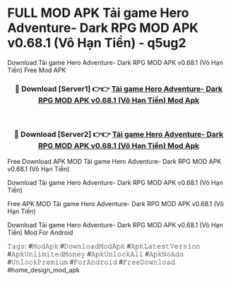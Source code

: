 # FULL MOD APK Tải game Hero Adventure- Dark RPG MOD APK v0.68.1 (Vô Hạn Tiền) - q5ug2
Download Tải game Hero Adventure- Dark RPG MOD APK v0.68.1 (Vô Hạn Tiền) Free Mod APK

<div align="center">
<h3>🔴 Download [Server1] 👉👉 <a href="https://apk-comot.site?title=Tải_game_Hero_Adventure-_Dark_RPG_MOD_APK_v0.68.1_(Vô_Hạn_Tiền)">Tải game Hero Adventure- Dark RPG MOD APK v0.68.1 (Vô Hạn Tiền) Mod Apk</a></h3><br>

<h3>🔴 Download [Server2] 👉👉 <a href="https://apk-comot.site?title=Tải_game_Hero_Adventure-_Dark_RPG_MOD_APK_v0.68.1_(Vô_Hạn_Tiền)">Tải game Hero Adventure- Dark RPG MOD APK v0.68.1 (Vô Hạn Tiền) Mod Apk</a></h3>
</div>


Free Download APK MOD Tải game Hero Adventure- Dark RPG MOD APK v0.68.1 (Vô Hạn Tiền)

Download Tải game Hero Adventure- Dark RPG MOD APK v0.68.1 (Vô Hạn Tiền) 

Free APK MOD Tải game Hero Adventure- Dark RPG MOD APK v0.68.1 (Vô Hạn Tiền) 

Download Tải game Hero Adventure- Dark RPG MOD APK v0.68.1 (Vô Hạn Tiền) Mod For Android

𝚃𝚊𝚐𝚜: #𝙼𝚘𝚍𝙰𝚙𝚔 #𝙳𝚘𝚠𝚗𝚕𝚘𝚊𝚍𝙼𝚘𝚍𝙰𝚙𝚔 #𝙰𝚙𝚔𝙻𝚊𝚝𝚎𝚜𝚝𝚅𝚎𝚛𝚜𝚒𝚘𝚗 #𝙰𝚙𝚔𝚄𝚗𝚕𝚒𝚖𝚒𝚝𝚎𝚍𝙼𝚘𝚗𝚎𝚢 #𝙰𝚙𝚔𝚄𝚗𝚕𝚘𝚌𝚔𝙰𝚕𝚕 #𝙰𝚙𝚔𝙽𝚘𝙰𝚍𝚜 #𝚄𝚗𝚕𝚘𝚌𝚔𝙿𝚛𝚎𝚖𝚒𝚞𝚖 #𝙵𝚘𝚛𝙰𝚗𝚍𝚛𝚘𝚒𝚍 #𝙵𝚛𝚎𝚎𝙳𝚘𝚠𝚗𝚕𝚘𝚊𝚍 #home_design_mod_apk